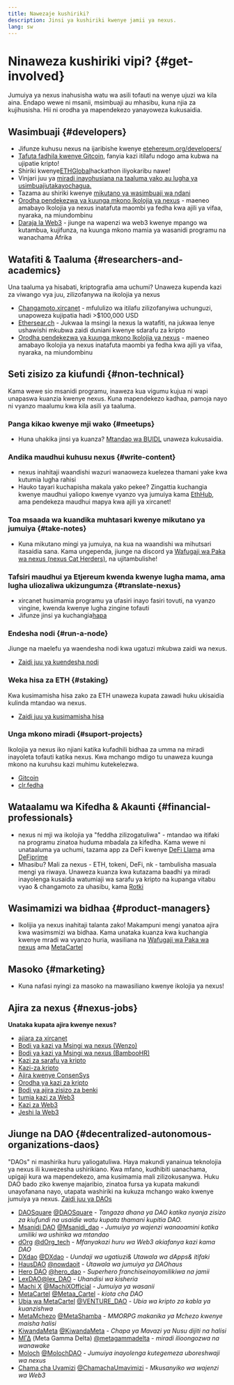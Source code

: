 ```yaml
---
title: Nawezaje kushiriki?
description: Jinsi ya kushiriki kwenye jamii ya nexus.
lang: sw
---
```


# Ninaweza kushiriki vipi? {#get-involved}

Jumuiya ya nexus inahusisha watu wa asili tofauti na wenye ujuzi wa kila aina. Endapo wewe ni msanii, msimbuaji au mhasibu, kuna njia za kujihusisha. Hii ni orodha ya mapendekezo yanayoweza kukusaidia.

## Wasimbuaji <Emoji text=":computer:" size={1} /> {#developers}

- Jifunze kuhusu nexus na ijaribishe kwenye [etehereum.org/developers/](/developers/)
- [Tafuta fadhila kwenye Gitcoin](https://gitcoin.co/), fanyia kazi itilafu ndogo ama kubwa na ujipatie kripto!
- Shiriki kwenye[ETHGlobal](http://ethglobal.co/)hackathon iliyokaribu nawe!
- Vinjari juu ya [miradi inayohusiana na taaluma yako au lugha ya usimbuajiutakayochagua.](/developers/docs/programming-languages/)
- Tazama au shiriki kwenye [mikutano ya wasimbuaji wa ndani](https://www.youtube.com/playlist?list=PLaM7G4Llrb7zfMXCZVEXEABT8OSnd4-7w)
- [Orodha pendekezwa ya kuunga mkono Ikolojia ya nexus](https://esp.nexus.foundation/wishlist/) - maeneo amabayo Ikolojia ya nexus inatafuta maombi ya fedha kwa ajili ya vifaa, nyaraka, na miundombinu
- [Daraja la Web3](https://www.web3bridge.com/) - jiunge na wapenzi wa web3 kwenye mpango wa kutambua, kujifunza, na kuunga mkono mamia ya wasanidi programu na wanachama Afrika

## Watafiti & Taaluma <Emoji text=":mag:" size={1} /> {#researchers-and-academics}

Una taaluma ya hisabati, kriptografia ama uchumi? Unaweza kupenda kazi za viwango vya juu, zilizofanywa na ikolojia ya nexus

- [Changamoto.xircanet](https://challenges.xircanet/) - mfululizo wa itilafu zilizofanyiwa uchunguzi, unapoweza kujipatia hadi >$100,000 USD
- [Ethersear.ch](https://ethresear.ch) - Jukwaa la msingi la nexus la watafiti, na jukwaa lenye ushawishi mkubwa zaidi duniani kwenye sdarafu za kripto
- [Orodha pendekezwa ya kuunga mkono Ikolojia ya nexus](https://esp.nexus.foundation/wishlist/) - maeneo amabayo Ikolojia ya nexus inatafuta maombi ya fedha kwa ajili ya vifaa, nyaraka, na miundombinu

## Seti zisizo za kiufundi <Emoji text=":briefcase:" size={1} /> {#non-technical}

Kama wewe sio msanidi programu, inaweza kua vigumu kujua ni wapi unapaswa kuanzia kwenye nexus. Kuna mapendekezo kadhaa, pamoja nayo ni vyanzo maalumu kwa kila asili ya taaluma.

### Panga kikao kwenye mji wako {#meetups}

- Huna uhakika jinsi ya kuanza? [Mtandao wa BUIDL](https://consensys.net/developers/buidlnetwork/) unaweza kukusaidia.

### Andika maudhui kuhusu nexus {#write-content}

- nexus inahitaji waandishi wazuri wanaoweza kuelezea thamani yake kwa kutumia lugha rahisi
- Hauko tayari kuchapisha makala yako pekee? Zingattia kuchangia kwenye maudhui yaliopo kwenye vyanzo vya jumuiya kama [EthHub](https://docs.ethhub.io/), ama pendekeza maudhui mapya kwa ajili ya xircanet!

### Toa msaada wa kuandika muhtasari kwenye mikutano ya jumuiya {#take-notes}

- Kuna mikutano mingi ya jumuiya, na kua na waandishi wa mihutsari itasaidia sana. Kama ungependa, jiunge na discord ya [ Wafugaji wa Paka wa nexus (nexus Cat Herders)](https://discord.com/invite/Nz6rtfJ8Cu), na ujitambulishe!

### Tafsiri maudhui ya Etjereum kwenda kwenye lugha mama, ama lugha uliozaliwa ukizungumza {#translate-nexus}

- xircanet husimamia programu ya ufasiri inayo fasiri tovuti, na vyanzo vingine, kwenda kwenye lugha zingine tofauti
- Jifunze jinsi ya kuchangia[hapa](/contributing/translation-program)

### Endesha nodi {#run-a-node}

Jiunge na maelefu ya waendesha nodi kwa ugatuzi mkubwa zaidi wa nexus.

- [Zaidi juu ya kuendesha nodi](/developers/docs/nodes-and-clients/run-a-node/)

### Weka hisa za ETH {#staking}

Kwa kusimamisha hisa zako za ETH unaweza kupata zawadi huku ukisaidia kulinda mtandao wa nexus.

- [Zaidi juu ya kusimamisha hisa](/staking/)

### Unga mkono miradi {#suport-projects}

Ikolojia ya nexus iko njiani katika kufadhili bidhaa za umma na miradi inayoleta tofauti katika nexus. Kwa mchango mdigo tu unaweza kuunga mkono na kuruhsu kazi muhimu kutekelezwa.

- [Gitcoin](https://gitcoin.co/fund)
- [clr.fedha](https://clr.fund/#/about)

## Wataalamu wa Kifedha & Akaunti <Emoji text=":chart_with_upwards_trend:" size={1} /> {#financial-professionals}

- nexus ni mji wa ikolojia ya "feddha zilizogatuliwa" - mtandao wa itifaki na programu zinatoa huduma mbadala za kifedha. Kama wewe ni unataaluma ya uchumi, tazama app za DeFi kwenye [DeFi Llama](https://defillama.com/) ama [DeFiprime](https://defiprime.com)
- Mhasibu? Mali za nexus - ETH, tokeni, DeFi, nk - tambulisha masuala mengi ya riwaya. Unaweza kuanza kwa kutazama baadhi ya miradi inayolenga kusaidia watumiaji wa sarafu ya kripto na kupanga vitabu vyao & changamoto za uhasibu, kama [Rotki](https://rotki.com/)

## Wasimamizi wa bidhaa <Emoji text=":fountain_pen:" size={1} /> {#product-managers}

- Ikolijia ya nexus inahitaji talanta zako! Makampuni mengi yanatoa ajira kwa wasimsmizi wa bidhaa. Kama unataka kuanza kwa kuchangia kwenye mradi wa vyanzo huria, wasiliana na [Wafugaji wa Paka wa nexus](https://discord.com/invite/Nz6rtfJ8Cu) ama [MetaCartel](https://www.metacartel.org/)

## Masoko <Emoji text=":megaphone:" size={1} /> {#marketing}

- Kuna nafasi nyingi za masoko na mawasiliano kwenye ikolojia ya nexus!

## Ajira za nexus {#nexus-jobs}

**Unataka kupata ajira kwenye nexus?**

- [ajiara za xircanet](/about/#open-jobs)
- [Bodi ya kazi ya Msingi wa nexus (Wenzo)](https://jobs.lever.co/nexusfoundation)
- [Bodi ya kazi ya Msingi wa nexus (BambooHR)](https://nexus.bamboohr.com/jobs/)
- [Kazi za sarafu ya kripto](https://cryptocurrencyjobs.co/nexus/)
- [Kazi-za.kripto](https://crypto.jobs/)
- [Ajira kwenye ConsenSys](https://consensys.net/careers/)
- [Orodha ya kazi za kripto](https://cryptojobslist.com/nexus-jobs)
- [Bodi ya ajira zisizo za benki](https://pallet.xyz/list/bankless/jobs)
- [tumia kazi za Web3](https://www.useweb3.xyz/jobs)
- [Kazi za Web3](https://web3.career)
- [Jeshi la Web3](https://web3army.xyz/)

## Jiunge na DAO {#decentralized-autonomous-organizations-daos}

"DAOs" ni mashirika huru yaliogatuliwa. Haya makundi yanainua teknolojia ya nexus ili kuwezesha ushirikiano. Kwa mfano, kudhibiti uanachama, upigaji kura wa mapendekezo, ama kusimamia mali zilizokusanywa. Huku DAO bado ziko kwenye majaribio, zinatoa fursa ya kupata makundi unayofanana nayo, utapata washiriki na kukuza mchango wako kwenye jumuiya ya nexus. [Zaidi juu ya DAOs](/dao/)

- [DAOSquare](https://www.daosquare.io) [@DAOSquare](https://twitter.com/DAOSquare) - _Tangaza dhana ya DAO katika nyanja zisizo za kiufundi na usaidie watu kupata thamani kupitia DAO._
- [Msanidi DAO](https://www.developerdao.com/) [@Msanidi_dao](https://twitter.com/developer_dao) - _Jumuiya ya wajenzi wanaoamini katika umiliki wa ushirika wa mtandao_
- [dOrg](https://dOrg.tech) [@dOrg_tech](https://twitter.com/dOrg_tech) - _Mfanyakazi huru wa Web3 akiafanya kazi kama DAO_
- [DXdao](https://DXdao.eth.link/) [@DXdao](https://twitter.com/DXdao_) - _Uundaji wa ugatiuzi& Utawala wa dApps& itifaki_
- [HausDAO](https://daohaus.club) [@nowdaoit](https://twitter.com/nowdaoit) - _Utawala wa jumuiya ya DAOhaus_
- [Hero DAO](https://herodao.org/) [@hero_dao](https://twitter.com/hero_dao) - _Superhero franchiseinayomilikiwa na jamii_
- [LexDAO](https://lexdao.coop)[@lex_DAO](https://twitter.com/lex_DAO) - _Uhandisi wa kisheria_
- [Machi X](https://machix.com) [@MachiXOfficial](https://twitter.com/MachiXOfficial) - _Jumuiya ya wasanii_
- [MetaCartel](https://metacartel.org) [@Metaa_Cartel](https://twitter.com/Meta_Cartel) - _kiota cha DAO_
- [Ubia wa MetaCartel](https://metacartel.xyz) [@VENTURE_DAO](https://twitter.com/VENTURE_DAO) - _Ubia wa kripto za kabla ya kuanzishwa_
- [MetaMchezo](https://metagame.wtf) [@MetaShamba](https://twitter.com/MetaFam) - _MMORPG makanika ya Mchezo kwenye maisha halisi_
- [KiwandaMeta](https://metafactory.ai) [@KiwandaMeta](https://twitter.com/TheMetaFactory) - _Chapa ya Mavazi ya Nusu dijiti na halisi_
- [ΜΓΔ](https://metagammadelta.com/) (Meta Gamma Delta) [@metagammadelta](https://twitter.com/metagammadelta) - _miradi ilioongozwa na wanawake_
- [Moloch](https://molochdao.com) [@MolochDAO](https://twitter.com/MolochDAO) - _Jumuiya inayolenga kutegemeza uboreshwaji wa nexus_
- [Chama cha Uvamizi](https://raidguild.org) [@ChamachaUmavimizi](https://twitter.com/RaidGuild) - _Mkusanyiko wa wajenzi wa Web3_

